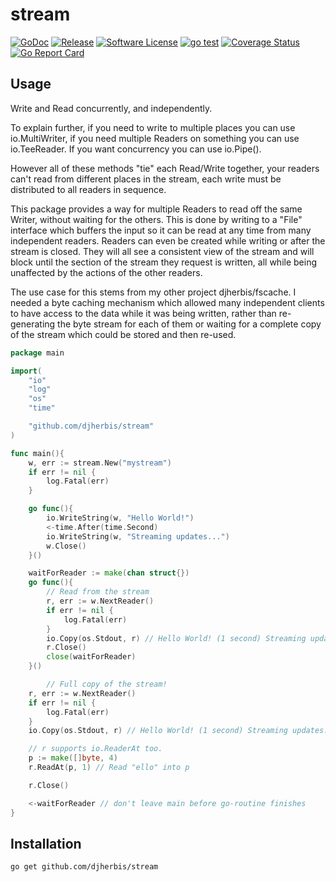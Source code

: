 stream 
==========

[![GoDoc](https://godoc.org/github.com/djherbis/stream?status.svg)](https://godoc.org/github.com/djherbis/stream)
[![Release](https://img.shields.io/github/release/djherbis/stream.svg)](https://github.com/djherbis/stream/releases/latest)
[![Software License](https://img.shields.io/badge/license-MIT-brightgreen.svg)](LICENSE.txt)
[![go test](https://github.com/djherbis/stream/actions/workflows/go-test.yml/badge.svg)](https://github.com/djherbis/stream/actions/workflows/go-test.yml)
[![Coverage Status](https://coveralls.io/repos/djherbis/stream/badge.svg?branch=master)](https://coveralls.io/r/djherbis/stream?branch=master)
[![Go Report Card](https://goreportcard.com/badge/github.com/djherbis/stream)](https://goreportcard.com/report/github.com/djherbis/stream)

Usage
------------

Write and Read concurrently, and independently.

To explain further, if you need to write to multiple places you can use io.MultiWriter,
if you need multiple Readers on something you can use io.TeeReader. If you want concurrency you can use io.Pipe(). 

However all of these methods "tie" each Read/Write together, your readers can't read from different places in the stream, each write must be distributed to all readers in sequence. 

This package provides a way for multiple Readers to read off the same Writer, without waiting for the others. This is done by writing to a "File" interface which buffers the input so it can be read at any time from many independent readers. Readers can even be created while writing or after the stream is closed. They will all see a consistent view of the stream and will block until the section of the stream they request is written, all while being unaffected by the actions of the other readers.

The use case for this stems from my other project djherbis/fscache. I needed a byte caching mechanism which allowed many independent clients to have access to the data while it was being written, rather than re-generating the byte stream for each of them or waiting for a complete copy of the stream which could be stored and then re-used.

```go
package main

import(
	"io"
	"log"
	"os"
	"time"

	"github.com/djherbis/stream"
)

func main(){
	w, err := stream.New("mystream")
	if err != nil {
		log.Fatal(err)
	}

	go func(){
		io.WriteString(w, "Hello World!")
		<-time.After(time.Second)
		io.WriteString(w, "Streaming updates...")
		w.Close()
	}()

	waitForReader := make(chan struct{})
	go func(){
		// Read from the stream
		r, err := w.NextReader()
		if err != nil {
			log.Fatal(err)
		}
		io.Copy(os.Stdout, r) // Hello World! (1 second) Streaming updates...
		r.Close()
		close(waitForReader)
	}()

        // Full copy of the stream!
	r, err := w.NextReader() 
	if err != nil {
		log.Fatal(err)
	}
	io.Copy(os.Stdout, r) // Hello World! (1 second) Streaming updates...

	// r supports io.ReaderAt too.
	p := make([]byte, 4)
	r.ReadAt(p, 1) // Read "ello" into p

	r.Close()

	<-waitForReader // don't leave main before go-routine finishes
}
```

Installation
------------
```sh
go get github.com/djherbis/stream
```
